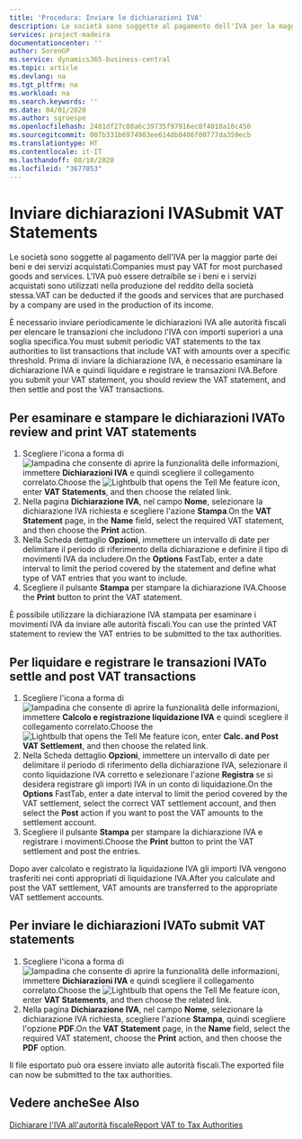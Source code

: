 ```yaml
---
title: 'Procedura: Inviare le dichiarazioni IVA'
description: Le società sono soggette al pagamento dell'IVA per la maggior parte dei beni e dei servizi acquistati. L'IVA può essere detraibile se i beni e i servizi acquistati sono utilizzati nella produzione del reddito della società stessa.
services: project-madeira
documentationcenter: ''
author: SorenGP
ms.service: dynamics365-business-central
ms.topic: article
ms.devlang: na
ms.tgt_pltfrm: na
ms.workload: na
ms.search.keywords: ''
ms.date: 04/01/2020
ms.author: sgroespe
ms.openlocfilehash: 2481df27c88a6c39735f97916ec0f4010a10c450
ms.sourcegitcommit: 007b331b6974983ee614db0406f00777da359ecb
ms.translationtype: HT
ms.contentlocale: it-IT
ms.lasthandoff: 08/10/2020
ms.locfileid: "3677053"
---
```

# <a name="submit-vat-statements"></a><span data-ttu-id="e5e5f-104">Inviare dichiarazioni IVA</span><span class="sxs-lookup"><span data-stu-id="e5e5f-104">Submit VAT Statements</span></span>
<span data-ttu-id="e5e5f-105">Le società sono soggette al pagamento dell'IVA per la maggior parte dei beni e dei servizi acquistati.</span><span class="sxs-lookup"><span data-stu-id="e5e5f-105">Companies must pay VAT for most purchased goods and services.</span></span> <span data-ttu-id="e5e5f-106">L'IVA può essere detraibile se i beni e i servizi acquistati sono utilizzati nella produzione del reddito della società stessa.</span><span class="sxs-lookup"><span data-stu-id="e5e5f-106">VAT can be deducted if the goods and services that are purchased by a company are used in the production of its income.</span></span>  

<span data-ttu-id="e5e5f-107">È necessario inviare periodicamente le dichiarazioni IVA alle autorità fiscali per elencare le transazioni che includono l'IVA con importi superiori a una soglia specifica.</span><span class="sxs-lookup"><span data-stu-id="e5e5f-107">You must submit periodic VAT statements to the tax authorities to list transactions that include VAT with amounts over a specific threshold.</span></span> <span data-ttu-id="e5e5f-108">Prima di inviare la dichiarazione IVA, è necessario esaminare la dichiarazione IVA e quindi liquidare e registrare le transazioni IVA.</span><span class="sxs-lookup"><span data-stu-id="e5e5f-108">Before you submit your VAT statement, you should review the VAT statement, and then settle and post the VAT transactions.</span></span>  

## <a name="to-review-and-print-vat-statements"></a><span data-ttu-id="e5e5f-109">Per esaminare e stampare le dichiarazioni IVA</span><span class="sxs-lookup"><span data-stu-id="e5e5f-109">To review and print VAT statements</span></span>  

1.  <span data-ttu-id="e5e5f-110">Scegliere l'icona a forma di ![lampadina che consente di aprire la funzionalità delle informazioni](../../media/ui-search/search_small.png "Informazioni sull'operazione che si desidera eseguire"), immettere **Dichiarazioni IVA** e quindi scegliere il collegamento correlato.</span><span class="sxs-lookup"><span data-stu-id="e5e5f-110">Choose the ![Lightbulb that opens the Tell Me feature](../../media/ui-search/search_small.png "Tell me what you want to do") icon, enter **VAT Statements**, and then choose the related link.</span></span>  
2.  <span data-ttu-id="e5e5f-111">Nella pagina **Dichiarazione IVA**, nel campo **Nome**, selezionare la dichiarazione IVA richiesta e scegliere l'azione **Stampa**.</span><span class="sxs-lookup"><span data-stu-id="e5e5f-111">On the **VAT Statement** page, in the **Name** field, select the required VAT statement, and then choose the **Print** action.</span></span>  
3.  <span data-ttu-id="e5e5f-112">Nella Scheda dettaglio **Opzioni**, immettere un intervallo di date per delimitare il periodo di riferimento della dichiarazione e definire il tipo di movimenti IVA da includere.</span><span class="sxs-lookup"><span data-stu-id="e5e5f-112">On the **Options** FastTab, enter a date interval to limit the period covered by the statement and define what type of VAT entries that you want to include.</span></span>  
4.  <span data-ttu-id="e5e5f-113">Scegliere il pulsante **Stampa** per stampare la dichiarazione IVA.</span><span class="sxs-lookup"><span data-stu-id="e5e5f-113">Choose the **Print** button to print the VAT statement.</span></span>  

<span data-ttu-id="e5e5f-114">È possibile utilizzare la dichiarazione IVA stampata per esaminare i movimenti IVA da inviare alle autorità fiscali.</span><span class="sxs-lookup"><span data-stu-id="e5e5f-114">You can use the printed VAT statement to review the VAT entries to be submitted to the tax authorities.</span></span>  

## <a name="to-settle-and-post-vat-transactions"></a><span data-ttu-id="e5e5f-115">Per liquidare e registrare le transazioni IVA</span><span class="sxs-lookup"><span data-stu-id="e5e5f-115">To settle and post VAT transactions</span></span>  

1.  <span data-ttu-id="e5e5f-116">Scegliere l'icona a forma di ![lampadina che consente di aprire la funzionalità delle informazioni](../../media/ui-search/search_small.png "Informazioni sull'operazione che si desidera eseguire"), immettere **Calcolo e registrazione liquidazione IVA** e quindi scegliere il collegamento correlato.</span><span class="sxs-lookup"><span data-stu-id="e5e5f-116">Choose the ![Lightbulb that opens the Tell Me feature](../../media/ui-search/search_small.png "Tell me what you want to do") icon, enter **Calc. and Post VAT Settlement**, and then choose the related link.</span></span>  
2.  <span data-ttu-id="e5e5f-117">Nella Scheda dettaglio **Opzioni**, immettere un intervallo di date per delimitare il periodo di riferimento della dichiarazione IVA, selezionare il conto liquidazione IVA corretto e selezionare l'azione **Registra** se si desidera registrare gli importi IVA in un conto di liquidazione.</span><span class="sxs-lookup"><span data-stu-id="e5e5f-117">On the **Options** FastTab, enter a date interval to limit the period covered by the VAT settlement, select the correct VAT settlement account, and then select the **Post** action if you want to post the VAT amounts to the settlement account.</span></span>  
3.  <span data-ttu-id="e5e5f-118">Scegliere il pulsante **Stampa** per stampare la dichiarazione IVA e registrare i movimenti.</span><span class="sxs-lookup"><span data-stu-id="e5e5f-118">Choose the **Print** button to print the VAT settlement and post the entries.</span></span>  

<span data-ttu-id="e5e5f-119">Dopo aver calcolato e registrato la liquidazione IVA gli importi IVA vengono trasferiti nei conti appropriati di liquidazione IVA.</span><span class="sxs-lookup"><span data-stu-id="e5e5f-119">After you calculate and post the VAT settlement, VAT amounts are transferred to the appropriate VAT settlement accounts.</span></span>  

## <a name="to-submit-vat-statements"></a><span data-ttu-id="e5e5f-120">Per inviare le dichiarazioni IVA</span><span class="sxs-lookup"><span data-stu-id="e5e5f-120">To submit VAT statements</span></span>  

1.  <span data-ttu-id="e5e5f-121">Scegliere l'icona a forma di ![lampadina che consente di aprire la funzionalità delle informazioni](../../media/ui-search/search_small.png "Informazioni sull'operazione che si desidera eseguire"), immettere **Dichiarazioni IVA** e quindi scegliere il collegamento correlato.</span><span class="sxs-lookup"><span data-stu-id="e5e5f-121">Choose the ![Lightbulb that opens the Tell Me feature](../../media/ui-search/search_small.png "Tell me what you want to do") icon, enter **VAT Statements**, and then choose the related link.</span></span>  
2.  <span data-ttu-id="e5e5f-122">Nella pagina **Dichiarazione IVA**, nel campo **Nome**, selezionare la dichiarazione IVA richiesta, scegliere l'azione **Stampa**, quindi scegliere l'opzione **PDF**.</span><span class="sxs-lookup"><span data-stu-id="e5e5f-122">On the **VAT Statement** page, in the **Name** field, select the required VAT statement, choose the **Print** action, and then choose the **PDF** option.</span></span>  

<span data-ttu-id="e5e5f-123">Il file esportato può ora essere inviato alle autorità fiscali.</span><span class="sxs-lookup"><span data-stu-id="e5e5f-123">The exported file can now be submitted to the tax authorities.</span></span>  

## <a name="see-also"></a><span data-ttu-id="e5e5f-124">Vedere anche</span><span class="sxs-lookup"><span data-stu-id="e5e5f-124">See Also</span></span>  
 [<span data-ttu-id="e5e5f-125">Dichiarare l'IVA all'autorità fiscale</span><span class="sxs-lookup"><span data-stu-id="e5e5f-125">Report VAT to Tax Authorities</span></span>](../../finance-how-report-vat.md)
